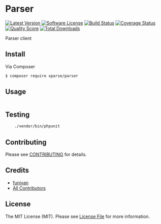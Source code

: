 # Parser

[![Latest Version](https://img.shields.io/github/release/xparse/Parser.svg?style=flat-square)](https://github.com/xparse/Parser/releases)
[![Software License](https://img.shields.io/badge/license-MIT-brightgreen.svg?style=flat-square)](LICENSE.md)
[![Build Status](https://img.shields.io/travis/xparse/Parser/master.svg?style=flat-square)](https://travis-ci.org/xparse/Parser)
[![Coverage Status](https://img.shields.io/scrutinizer/coverage/g/xparse/Parser.svg?style=flat-square)](https://scrutinizer-ci.com/g/xparse/Parser/code-structure)
[![Quality Score](https://img.shields.io/scrutinizer/g/xparse/Parser.svg?style=flat-square)](https://scrutinizer-ci.com/g/xparse/Parser)
[![Total Downloads](https://img.shields.io/packagist/dt/xparse/parser.svg?style=flat-square)](https://packagist.org/packages/xparse/parser)

Parser client

## Install

Via Composer

``` bash
$ composer require xparse/parser
```

## Usage

``` php

```

## Testing

``` bash
    ./vendor/bin/phpunit
```

## Contributing

Please see [CONTRIBUTING](https://github.com/xparse/Parser/blob/master/CONTRIBUTING.md) for details.

## Credits

- [funivan](https://github.com/funivan)
- [All Contributors](https://github.com/xparse/Parser/contributors)

## License

The MIT License (MIT). Please see [License File](LICENSE.md) for more information.
